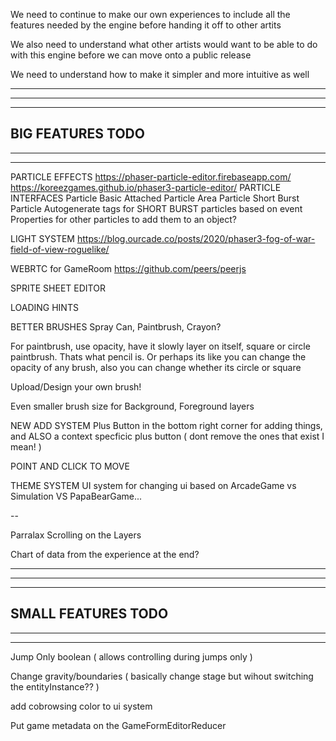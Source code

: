 We need to continue to make our own experiences to include all the features needed by the engine before handing it off to other artits

We also need to understand what other artists would want to be able to do with this engine before we can move onto a public release

We need to understand how to make it simpler and more intuitive as well

--------------------------------------------------------------------------------------
--------------------------------------------------------------------------------------
--------------------------------------------------------------------------------------
BIG FEATURES TODO
--------------------------------------------------------------------------------------
--------------------------------------------------------------------------------------
--------------------------------------------------------------------------------------

PARTICLE EFFECTS
https://phaser-particle-editor.firebaseapp.com/
https://koreezgames.github.io/phaser3-particle-editor/ 
  PARTICLE INTERFACES
    Particle Basic
    Attached Particle
    Area Particle
    Short Burst Particle
Autogenerate tags for SHORT BURST particles based on event
Properties for other particles to add them to an object?

LIGHT SYSTEM
https://blog.ourcade.co/posts/2020/phaser3-fog-of-war-field-of-view-roguelike/

WEBRTC for GameRoom
https://github.com/peers/peerjs

SPRITE SHEET EDITOR

LOADING HINTS

BETTER BRUSHES
  Spray Can, Paintbrush, Crayon?

  For paintbrush, use opacity, have it slowly layer on itself, square or circle paintbrush. Thats what pencil is. Or perhaps its like you can change the opacity of any brush, also you can change whether its circle or square

  Upload/Design your own brush!

  Even smaller brush size for Background, Foreground layers

NEW ADD SYSTEM
  Plus Button in the bottom right corner for adding things, and ALSO a context specficic plus button ( dont remove the ones that exist I mean! )

POINT AND CLICK TO MOVE

THEME SYSTEM
  UI system for changing ui based on ArcadeGame vs Simulation VS PapaBearGame...

--

Parralax Scrolling on the Layers

Chart of data from the experience at the end?

--------------------------------------------------------------------------------------
--------------------------------------------------------------------------------------
--------------------------------------------------------------------------------------
SMALL FEATURES TODO
--------------------------------------------------------------------------------------
--------------------------------------------------------------------------------------
--------------------------------------------------------------------------------------

Jump Only boolean ( allows controlling during jumps only )

Change gravity/boundaries ( basically change stage but wihout switching the entityInstance?? )

add cobrowsing color to ui system

Put game metadata on the GameFormEditorReducer